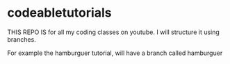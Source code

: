 # codeabletutorials

THIS REPO IS for all my coding classes on youtube. 
I will structure it using branches.

For example the hamburguer tutorial, will have a branch called hamburguer
